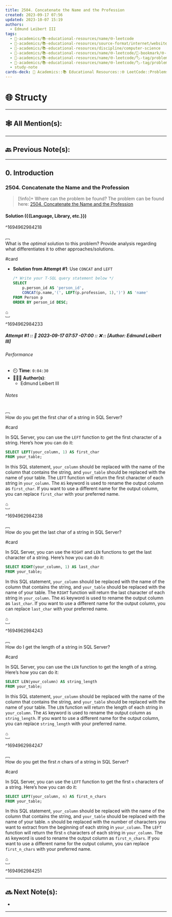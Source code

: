 ```yaml
---
title: 2504. Concatenate the Name and the Profession
created: 2023-09-17 07:56
updated: 2023-10-07 15:19
authors:
  - Edmund Leibert III
tags:
  - 🔴-academics/📚-educational-resources/name/🌐-leetcode
  - 🔴-academics/📚-educational-resources/source-format/internet/website
  - 🔴-academics/📚-educational-resources/discipline/computer-science
  - 🔴-academics/📚-educational-resources/name/🌐-leetcode/🔖-bookmark/🌐-leetcode/problems/2504-concatenate-the-name-and-the-profession
  - 🔴-academics/📚-educational-resources/name/🌐-leetcode/🏷️-tag/problem/difficulty/easy
  - 🔴-academics/📚-educational-resources/name/🌐-leetcode/🏷️-tag/problem/tag/topic/database
  - study-note
cards-deck: 🔴 Academics::📚 Educational Resources::🌐 LeetCode::Problems::2504. Concatenate the Name and the Profession
---
```


# 🌐 Structy

---

## 🕸️ All Mention(s): 

---

## 🔙 Previous Note(s):

---

## 0. Introduction

### 2504. Concatenate the Name and the Profession

> [!info]+ Where can the problem be found?
> The problem can be found here: [2504. Concatenate the Name and the Profession](https://leetcode.com/problems/concatenate-the-name-and-the-profession/description/)

#### Solution ({{Language, Library, etc.}})
^1694962984218

﹇<br>
What is the _optimal_ solution to this problem? Provide analysis regarding what differentiates it to other approaches/solutions.

#card 

- **Solution from Attempt #1**: Use `CONCAT` and `LEFT`

	```sql
	/* Write your T-SQL query statement below */
	SELECT
	    p.person_id AS 'person_id',
	    CONCAT(p.name,'(', LEFT(p.profession, 1),')') AS 'name'
	FROM Person p
	ORDER BY person_id DESC;
	```

⌂
<br>﹈<br>^1694962984233


##### Attempt #1 :: 📆 2023-09-17 07:57 -07:00 :: ❌ :: \[Author: Edmund Leibert III\]

###### Performance

- ⏲️ **Time**: `0:04:30`
- 🧔🏽‍♂️ **Author(s)**:
	- Edmund Leibert III

###### Notes

﹇<br>
How do you get the first char of a string in SQL Server?

#card 

In SQL Server, you can use the `LEFT` function to get the first character of a string. Here’s how you can do it:

```sql
SELECT LEFT(your_column, 1) AS first_char
FROM your_table;
```

In this SQL statement, `your_column` should be replaced with the name of the column that contains the string, and `your_table` should be replaced with the name of your table. The `LEFT` function will return the first character of each string in `your_column`. The `AS` keyword is used to rename the output column as `first_char`. If you want to use a different name for the output column, you can replace `first_char` with your preferred name.

⌂
<br>﹈<br>^1694962984238



﹇<br>
How do you get the last char of a string in SQL Server?

#card 

In SQL Server, you can use the `RIGHT` and `LEN` functions to get the last character of a string. Here’s how you can do it:

```sql
SELECT RIGHT(your_column, 1) AS last_char
FROM your_table;
```

In this SQL statement, `your_column` should be replaced with the name of the column that contains the string, and `your_table` should be replaced with the name of your table. The `RIGHT` function will return the last character of each string in `your_column`. The `AS` keyword is used to rename the output column as `last_char`. If you want to use a different name for the output column, you can replace `last_char` with your preferred name.

⌂
<br>﹈<br>^1694962984243



﹇<br>
How do I get the length of a string in SQL Server?

#card 

In SQL Server, you can use the `LEN` function to get the length of a string. Here’s how you can do it:

```sql
SELECT LEN(your_column) AS string_length
FROM your_table;
```

In this SQL statement, `your_column` should be replaced with the name of the column that contains the string, and `your_table` should be replaced with the name of your table. The `LEN` function will return the length of each string in `your_column`. The `AS` keyword is used to rename the output column as `string_length`. If you want to use a different name for the output column, you can replace `string_length` with your preferred name.

⌂
<br>﹈<br>^1694962984247



﹇<br>
How do you get the first $n$ chars of a string in SQL Server?

#card 

In SQL Server, you can use the `LEFT` function to get the first `n` characters of a string. Here’s how you can do it:

```sql
SELECT LEFT(your_column, n) AS first_n_chars
FROM your_table;
```

In this SQL statement, `your_column` should be replaced with the name of the column that contains the string, and `your_table` should be replaced with the name of your table. `n` should be replaced with the number of characters you want to extract from the beginning of each string in `your_column`. The `LEFT` function will return the first `n` characters of each string in `your_column`. The `AS` keyword is used to rename the output column as `first_n_chars`. If you want to use a different name for the output column, you can replace `first_n_chars` with your preferred name.

⌂
<br>﹈<br>^1694962984251



---

## 🔜 Next Note(s):
- 

---
